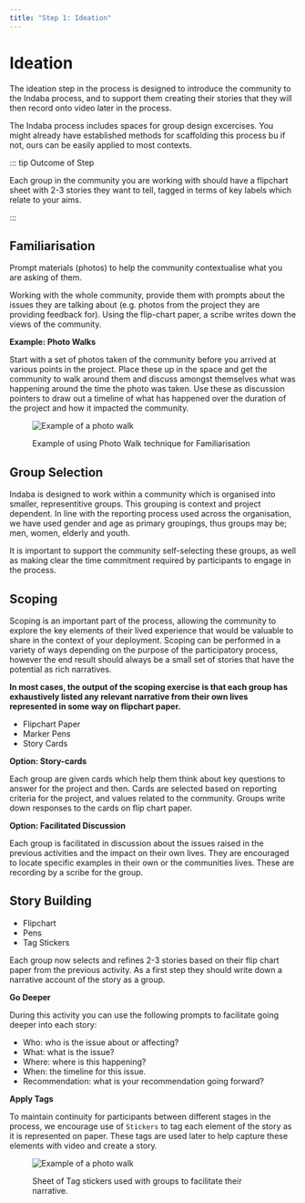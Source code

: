 ```yaml
---
title: "Step 1: Ideation"
---
```


<ReadTime />


<Steps :step="1"/>

# Ideation

<Leader>

The ideation step in the process is designed to introduce the community to the Indaba process, and to support them creating their stories that they will then record onto video later in the process. 

The Indaba process includes spaces for group design excercises. You might already have established methods for scaffolding this process bu if not, ours can be easily applied to most contexts.

</Leader>

::: tip Outcome of Step

Each group in the community you are working with should have a flipchart sheet with 2-3 stories they want to tell, tagged in terms of key labels which relate to your aims.

:::

<TimeGuide title="1 hour">

## Familiarisation

</TimeGuide>

<Materials title="Materials">

Prompt materials (photos) to help the community contextualise what you are asking of them.

</Materials>

<Paper />

Working with the whole community, provide them with prompts about the issues they are talking about (e.g. photos from the project they are providing feedback for). Using the flip-chart paper, a scribe writes down the views of the community.

<StepOptions title="Options: Familiarisation">

**Example: Photo Walks**

Start with a set of photos taken of the community before you arrived at various points in the project. Place these up in the space and get the community to walk around them and discuss amongst themselves what was happening around the time the photo was taken. Use these as discussion pointers to draw out a timeline of what has happened over the duration of the project and how it impacted the community.

<figure>

![Example of a photo walk](/imgs/photowalk.jpg)

<figcaption>Example of using Photo Walk technique for Familiarisation</figcaption>
</figure>

</StepOptions>

<TimeGuide title="30 mins">

## Group Selection

</TimeGuide>

Indaba is designed to work within a community which is organised into smaller, representitive groups. This grouping is context and project dependent. In line with the reporting process used across the organisation, we have used gender and age as primary groupings, thus groups may be; men, women, elderly and youth.

It is important to support the community self-selecting these groups, as well as making clear the time commitment required by participants to engage in the process.

<TimeGuide title="1-2 hours">

## Scoping

Scoping is an important part of the process, allowing the community to explore the key elements of their lived experience that would be valuable to share in the context of your deployment. Scoping can be performed in a variety of ways depending on the purpose of the participatory process, however the end result should always be a small set of stories that have the potential as rich narratives.

**In most cases, the output of the scoping exercise is that each group has exhaustively listed any relevant narrative from their own lives represented in some way on flipchart paper.**

</TimeGuide>

<Materials title="Materials">

- Flipchart Paper
- Marker Pens
- Story Cards

</Materials>

<Paper />

<StepOptions title="Options: Scoping Exercise">

**Option: Story-cards**

Each group are given cards which help them think about key questions to answer for the project and then. Cards are selected based on reporting criteria for the project, and values related to the community. Groups write down responses to the cards on flip chart paper.

**Option: Facilitated Discussion**

Each group is facilitated in discussion about the issues raised in the previous activities and the impact on their own lives. They are encouraged to locate specific examples in their own or the communities lives. These are recording by a scribe for the group.

</StepOptions>

<TimeGuide title="1-2 hours">

## Story Building

</TimeGuide>

<Materials title="Materials">

- Flipchart
- Pens
- Tag Stickers

</Materials>

<Paper />

Each group now selects and refines 2-3 stories based on their flip chart paper from the previous activity. As a first step they should write down a narrative account of the story as a group.

**Go Deeper**

During this activity you can use the following prompts to facilitate going deeper into each story:

* Who: who is the issue about or affecting?
* What: what is the issue?
* Where: where is this happening?
* When: the timeline for this issue.
* Recommendation: what is your recommendation going forward?

**Apply Tags**

To maintain continuity for participants between different stages in the process, we encourage use of `Stickers` to tag each element of the story as it is represented on paper. These tags are used later to help capture these elements with video and create a story.

<figure>

![Example of a photo walk](/imgs/stickers.jpg)

<figcaption>Sheet of Tag stickers used with groups to facilitate their narrative.</figcaption>
</figure>